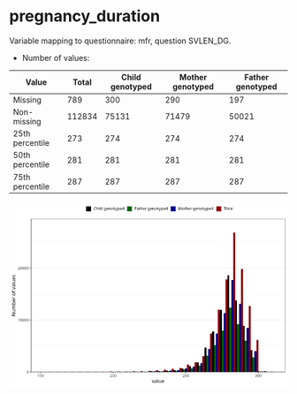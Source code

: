 # pregnancy_duration
Variable mapping to questionnaire: mfr, question SVLEN_DG.
- Number of values:

| Value | Total | Child genotyped | Mother genotyped | Father genotyped |
| ----- | ----- | --------------- | ---------------- | ---------------- |
| Missing | 789 | 300 | 290 | 197 |
| Non-missing | 112834 | 75131 | 71479 | 50021 |
| 25th percentile | 273 | 274 | 274 | 274 |
| 50th percentile | 281 | 281 | 281 | 281 |
| 75th percentile | 287 | 287 | 287 | 287 |



![](pregnancy_duration_n.png)



